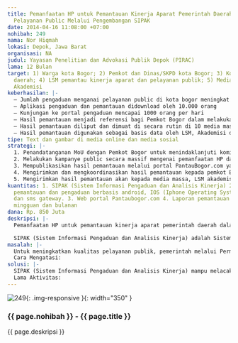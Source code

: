 ```yaml
---
title: Pemanfaatan HP untuk Pemantauan Kinerja Aparat Pemerintah Daerah dalam Penyediaan
  Pelayanan Public Melalui Pengembangan SIPAK
date: 2014-04-16 11:08:00 +07:00
nohibah: 249
nama: Nor Hiqmah
lokasi: Depok, Jawa Barat
organisasi: NA
judul: Yayasan Penelitian dan Advokasi Publik Depok (PIRAC)
lama: 12 Bulan
target: 1) Warga kota Bogor; 2) Pemkot dan Dinas/SKPD kota Bogor; 3) Komisi Ombudsman
  daerah; 4) LSM pemantau kinerja aparat dan pelayanan publik; 5) Media massa; 6)
  Akademisi
keberhasilan: |-
  – Jumlah pengaduan menganai pelayanan public di kota bogor meningkat 200%
  – Aplikasi pengaduan dan pemantauan didownload oleh 10.000 orang
  – Kunjungan ke portal pengaduan mencapai 1000 orang per hari
  – Hasil pemantauan menjadi referensi bagi Pemkot Bogor dalam melakukan evaluasi terhadap kinerja aparat Pemkot dalam penyediaan layanan publik
  – Hasil pemantauan diliput dan dimuat di secara rutin di 10 media massa dan online
  – Hasil pemantauan digunakan sebagai basis data oleh LSM, Akademisi dan Komisi Ombudsman daerah untuk advokasi peningkatan kinerja aparat dan perbaikan pelayanan publik
tipe: Text dan gambar di media online dan media sosial
strategi: |-
  1. Penandatanganan MoU dengan Pemkot Bogor untuk menindaklanjuti komitmen awal pemanfaatan SIPAK untuk meningkatan kinerja aparat dan perbaikan pelayanan public di kota Bogor
  2. Melakukan kampanye public secara massif mengenai pemanfaatan HP dalam melakukan pengaduan pelayanan public dan pemantauan kinerja aparat kota bogor dengan menggunakan media mainstream dan media sosial
  3. Mempublikasikan hasil pemantauan melalui portal PantauBogor.com yang diintegrasikan dengan media sosial dan akan di update secara real time.
  4. Mengirimkan dan mengkoordinasikan hasil pemantauan kepada pemkot Bogor sebagai bahan evaluasi untuk perbaikan pelayanan publik dan peningkatan kinerja aparat pemkot
  5. Mengirimkan hasil pemantauan akan kepada media massa, LSM akademisi dan komisi ombudsman sebagai bahan advokasi peningkatan pelayanan publik
kuantitas: 1. SIPAK (Sistem Informasi Pengaduan dan Analisis Kinerja) 2. Mobile aplikasi
  pemantauan dan pengaduan berbasis android, IOS (Iphone Operating System), blackberry
  dan sms gateway. 3. Web portal Pantaubogor.com 4. Laporan pemantauan secara realtime,
  mingguan dan bulanan
dana: Rp. 850 Juta
deskripsi: |-
  Pemanfaatan HP untuk pemantauan kinerja aparat pemerintah daerah dalam penyediaan pelayanan public melalui pengembangan SIPAK (Sistem Informasi Pengaduan dan Analisis Kinerja).

  SIPAK (Sistem Informasi Pengaduan dan Analisis Kinerja) adalah Sistem informasi berbasis web yang yang memberikan informasi mengenai kondisi dan kualitas pelayanan publik di suatu wilayah berdasarkan informasi, keluhan, apresiasi dan pengaduan warga yang disampaikan melalui HP. Sistem informasi ini juga berguna dalam melakukan analisis dan evaluasi kinerja aparat pemerintah daerah, khususnya dalam penyediaan layanan publik. Pada tahap awal sistem informasi ini akan diimpelementasikan di kota Bogor dan nantinya akan dimodifikasi dan diterapkan di kota-kota lainnya di Indonesia
masalah: |-
  Untuk meningkatkan kualitas pelayanan publik, pemerintah melalui Permenpan Nomor 13/2009 telah menetapkan Pedoman Peningkatan Kualitas Pelayanan Publik . Dalam Permenpan tersebut peningkatan kualitas pelayanan diukur dari tingkat kepuasan pelayanan public dengan menggunakan pola pernyataan ketidakpuasan atau Keluhan. Pengalaman menunjukkan bahwa warga umumnya lebih mudah menyampaikan ketidakpuasan (keluhan) daripada pernyataan kepuasan terhadap pelayanan publik. Namun, strategi ini belum berjalan optimal karena rumitnya proses pengaduan, Masyarakat harus datang ke instansi pemerintah dan menyampaikan keluhan secara langsung. Beberapa layanan pengaduan yang disediakan Pemda dalam bentuk kotak saran, hotline, sms atau email juga seringkali tidak aktif. Warga juga enggan untuk mengajukan keluhan karena tidak direspon dan ditindaklanjuti. Selain itu, mereka juga merasa tertekan karena khawatir pengaduannya dianggap mencemarkan nama baik pemda.
  Cara Mengatasi:
solusi: |-
  SIPAK (Sistem Informasi Pengaduan dan Analisis Kinerja) mampu melacak, mengumpulkan dan menganalisis respon warga terhadap layanan publik dan kinerja aparatnya yang disampaikan lewat HP melalui media sosial (facebook, twitter, path, foursquare, dan instagram) dan media online (blog, online news, forum, dan video streaming). Sistem informasi ini juga menyediakan fasilitas bagi warga untuk menyampaikan komentar, keluhan, laporan dan pengaduan secara langsung melaluai mobile aplikasi. Aplikasi ini dapat dijalankan dengan mobile aplikasi yang berbasis android, IOS (Iphone Operating System), blackberry dan sms gateway. Penggunaan SIPAK akan mendorong kegiatan pengaduan dan pemantauan menjadi lebih mudah, demokratis, melibatkan masyarakat luas dan bersifat real time. Hasil pengaduan dan pemantauan bisa dilihat dalam hitungan jam dan bisa dianalisis secara mingguan, dwi mingguan maupun bulanan
  Lama Aktivitas:
---
```


![249](/static/img/hibahcms/249.png){: .img-responsive }{: width="350" }

### {{ page.nohibah }} - {{ page.title }}

{{ page.deskripsi }}
